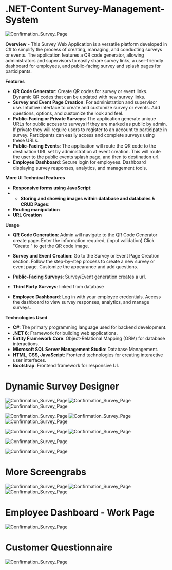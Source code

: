# .NET-Content Survey-Management-System

![Confirmation_Survey_Page](./img/sd.1.png)

**Overview** -
This Survey Web Application is a versatile platform developed in C# to simplify the process of creating, managing, and conducting surveys or events. The application features a QR code generator, allowing administrators and supervisors to easily share survey links, a user-friendly dashboard for employees, and public-facing survey and splash pages for participants.

**Features**
- **QR Code Generator**:
Create QR codes for survey or event links.
Dynamic QR codes that can be updated with new survey links.
- **Survey and Event Page Creation**:
For administration and supervisor use. Intuitive interface to create and customize survey or events.
Add questions, options, and customize the look and feel.
- **Public-Facing or Private Surveys**:
The application generate unique URLs for public access to surveys if they are marked as public by admin. If private they will require users to register to an account to participate in survey. 
Participants can easily access and complete surveys using these URLs.
- **Public-Facing Events**:
The application will route the QR code to the destination URL set by administration at event creation. This will route the user to the public events splash page, and then to destination url.
- **Employee Dashboard**:
Secure login for employees.
Dashboard displaying survey responses, analytics, and management tools.

**More UI Technical Features**
- **Responsive forms using JavaScript**:
- - **Storing and showing images within database and databales & CRUD Pages**:
- **Routing manipulation**
- **URL Creation**

**Usage**

- **QR Code Generation**:
Admin will navigate to the QR Code Generator create page.
Enter the information required, (input validation)
Click "Create " to get the QR code image.

- **Survey and Event Creation**:
Go to the Survey or Event Page Creation section.
Follow the step-by-step process to create a new survey or event page.
Customize the appearance and add questions.

- **Public-Facing Surveys**: Survey/Event generation creates a url.

- **Third Party Surveys**: linked from database

- **Employee Dashboard**:
Log in with your employee credentials.
Access the dashboard to view survey responses, analytics, and manage surveys.

**Technologies Used**
- **C#**: The primary programming language used for backend development.
- **.NET 6**: Framework for building web applications.
- **Entity Framework Core**: Object-Relational Mapping (ORM) for database interactions.
- **Microsoft SQL Server Management Studio**: Database Management.
- **HTML, CSS, JavaScript**: Frontend technologies for creating interactive user interfaces.
- **Bootstrap**: Frontend framework for responsive UI.

# Dynamic Survey Designer
![Confirmation_Survey_Page](./img/sd.1.png)
![Confirmation_Survey_Page](./img/sd7.png)
![Confirmation_Survey_Page](./img/sd8.png)

![Confirmation_Survey_Page](./img/sd6.png)
![Confirmation_Survey_Page](./img/sd3.png)
![Confirmation_Survey_Page](./img/sdedit.png)

![Confirmation_Survey_Page](./img/sd5.png)
![Confirmation_Survey_Page](./img/sd6.png)

![Confirmation_Survey_Page](./img/sd10.png)

![Confirmation_Survey_Page](./img/ConfirmationPage.png)



# More Screengrabs
![Confirmation_Survey_Page](./img/S_Create.png)
![Confirmation_Survey_Page](./img/S_Details.png)
![Confirmation_Survey_Page](./img/S_Edit.png)

# Employee Dashboard - Work Page
![Confirmation_Survey_Page](./img/S_Edit2.png)

# Customer Questionnaire 
![Confirmation_Survey_Page](./img/SplashPage.png)
